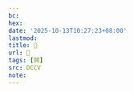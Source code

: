 ```yaml
---
bc:
hex:
date: '2025-10-13T10:27:23+08:00'
lastmod:
title: 􂛜
url: 􂛜
tags: [鬨]
src: DCCV
note:
---
```

